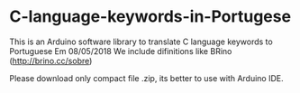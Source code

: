 # C-language-keywords-in-Portugese
This is an Arduino software library to translate C language keywords to Portuguese
Em 08/05/2018
We include difinitions like BRino (http://brino.cc/sobre)

Please download only compact file .zip, its better to use with Arduino IDE. 
